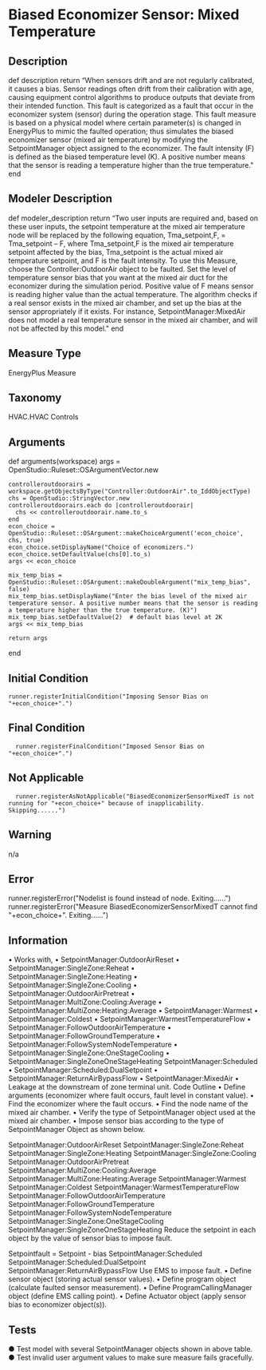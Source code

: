 # Biased Economizer Sensor: Mixed Temperature

## Description

  def description
    return “When sensors drift and are not regularly calibrated, it causes a bias. Sensor readings often drift from their calibration with age, causing equipment control algorithms to produce outputs that deviate from their intended function. This fault is categorized as a fault that occur in the economizer system (sensor) during the operation stage. This fault measure is based on a physical model where certain parameter(s) is changed in EnergyPlus to mimic the faulted operation; thus simulates the biased economizer sensor (mixed air temperature) by modifying the SetpointManager object assigned to the economizer. The fault intensity (F) is defined as the biased temperature level (K). A positive number means that the sensor is reading a temperature higher than the true temperature."
  end
  
## Modeler Description

  def modeler_description
    return “Two user inputs are required and, based on these user inputs, the setpoint temperature at the mixed air temperature node will be replaced by the following equation, Tma_setpoint,F, = Tma_setpoint – F, where Tma_setpoint,F is the mixed air temperature setpoint affected by the bias, Tma_setpoint is the actual mixed air temperature setpoint, and F is the fault intensity. To use this Measure, choose the Controller:OutdoorAir object to be faulted. Set the level of temperature sensor bias that you want at the mixed air duct for the economizer during the simulation period. Positive value of F means sensor is reading higher value than the actual temperature. The algorithm checks if a real sensor exists in the mixed air chamber, and set up the bias at the sensor appropriately if it exists. For instance, SetpointManager:MixedAir does not model a real temperature sensor in the mixed air chamber, and will not be affected by this model."
  end
  
## Measure Type

EnergyPlus Measure

## Taxonomy

HVAC.HVAC Controls

## Arguments 
  def arguments(workspace)
    args = OpenStudio::Ruleset::OSArgumentVector.new
    
    controlleroutdoorairs = workspace.getObjectsByType("Controller:OutdoorAir".to_IddObjectType)
    chs = OpenStudio::StringVector.new
    controlleroutdoorairs.each do |controlleroutdoorair|
      chs << controlleroutdoorair.name.to_s
    end
    econ_choice = OpenStudio::Ruleset::OSArgument::makeChoiceArgument('econ_choice', chs, true)
    econ_choice.setDisplayName("Choice of economizers.")
    econ_choice.setDefaultValue(chs[0].to_s)
    args << econ_choice
	
    mix_temp_bias = OpenStudio::Ruleset::OSArgument::makeDoubleArgument("mix_temp_bias", false)
    mix_temp_bias.setDisplayName("Enter the bias level of the mixed air temperature sensor. A positive number means that the sensor is reading a temperature higher than the true temperature. (K)")
    mix_temp_bias.setDefaultValue(2)  # default bias level at 2K
    args << mix_temp_bias

    return args
  end
  
## Initial Condition

    runner.registerInitialCondition("Imposing Sensor Bias on "+econ_choice+".")

## Final Condition

      runner.registerFinalCondition("Imposed Sensor Bias on "+econ_choice+".")

## Not Applicable

      runner.registerAsNotApplicable("BiasedEconomizerSensorMixedT is not running for "+econ_choice+" because of inapplicability. Skipping......")

## Warning

n/a

## Error

 runner.registerError("Nodelist is found instead of node. Exiting......")
 runner.registerError("Measure BiasedEconomizerSensorMixedT cannot find "+econ_choice+". Exiting......")

## Information

•	Works with,
•	SetpointManager:OutdoorAirReset
•	SetpointManager:SingleZone:Reheat
•	SetpointManager:SingleZone:Heating
•	SetpointManager:SingleZone:Cooling
•	SetpointManager:OutdoorAirPretreat
•	SetpointManager:MultiZone:Cooling:Average
•	SetpointManager:MultiZone:Heating:Average
•	SetpointManager:Warmest
•	SetpointManager:Coldest
•	SetpointManager:WarmestTemperatureFlow
•	SetpointManager:FollowOutdoorAirTemperature
•	SetpointManager:FollowGroundTemperature
•	SetpointManager:FollowSystemNodeTemperature
•	SetpointManager:SingleZone:OneStageCooling
•	SetpointManager:SingleZoneOneStageHeating SetpointManager:Scheduled
•	SetpointManager:Scheduled:DualSetpoint
•	SetpointManager:ReturnAirBypassFlow
•	SetpointManager:MixedAir
•	Leakage at the downstream of zone terminal unit.
Code Outline
•	Define arguments (economizer where fault occurs, fault level in constant value).
•	Find the economizer where the fault occurs.
•	Find the node name of the mixed air chamber.
•	Verify the type of SetpointManager object used at the mixed air chamber.
•	Impose sensor bias according to the type of SetpointManager Object as shown below.

SetpointManager:OutdoorAirReset
SetpointManager:SingleZone:Reheat
SetpointManager:SingleZone:Heating
SetpointManager:SingleZone:Cooling
SetpointManager:OutdoorAirPretreat
SetpointManager:MultiZone:Cooling:Average
SetpointManager:MultiZone:Heating:Average
SetpointManager:Warmest
SetpointManager:Coldest
SetpointManager:WarmestTemperatureFlow
SetpointManager:FollowOutdoorAirTemperature
SetpointManager:FollowGroundTemperature
SetpointManager:FollowSystemNodeTemperature
SetpointManager:SingleZone:OneStageCooling
SetpointManager:SingleZoneOneStageHeating	Reduce the setpoint in each object by the value of sensor bias to impose fault.

Setpointfault = Setpoint - bias
SetpointManager:Scheduled
SetpointManager:Scheduled:DualSetpoint
SetpointManager:ReturnAirBypassFlow	Use EMS to impose fault.
•	Define sensor object (storing actual sensor values).
•	Define program object (calculate faulted sensor measurement).
•	Define ProgramCallingManager object (define EMS calling point).
•	Define Actuator object (apply sensor bias to economizer object(s)).


## Tests

●	Test model with several SetpointManager objects shown in above table.
●	Test invalid user argument values to make sure measure fails gracefully.



